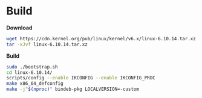 # Build

**Download**

```bash
wget https://cdn.kernel.org/pub/linux/kernel/v6.x/linux-6.10.14.tar.xz
tar -xJvf linux-6.10.14.tar.xz
```

**Build**

```bash
sudo ./bootstrap.sh
cd linux-6.10.14/
scripts/config --enable IKCONFIG --enable IKCONFIG_PROC
make x86_64_defconfig
make -j"$(nproc)" bindeb-pkg LOCALVERSION=-custom
```

